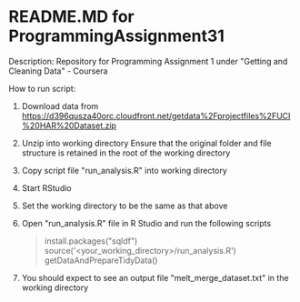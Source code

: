 README.MD for ProgrammingAssignment31
======================================
Description: Repository for Programming Assignment 1 under "Getting and Cleaning Data" - Coursera

How to run script:

1. Download data from https://d396qusza40orc.cloudfront.net/getdata%2Fprojectfiles%2FUCI%20HAR%20Dataset.zip 
2. Unzip into working directory
   Ensure that the original folder and file structure is retained in the root of the working directory
3. Copy script file "run_analysis.R" into working directory
4. Start RStudio
5. Set the working directory to be the same as that above
6. Open "run_analysis.R" file in R Studio and run the following scripts
   > install.packages("sqldf")
   > source('<your_working_directory>/run_analysis.R')
   > getDataAndPrepareTidyData()

7. You should expect to see an output file "melt_merge_dataset.txt" in the working directory




